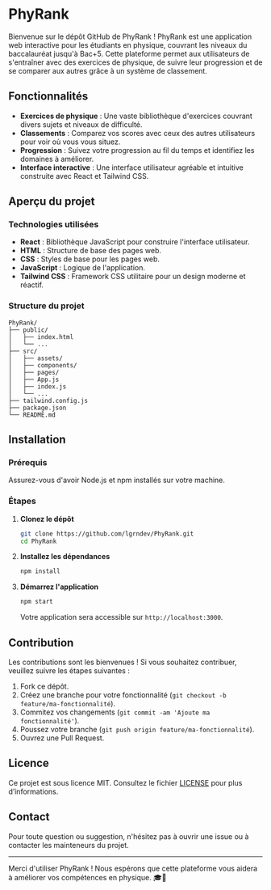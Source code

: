 # PhyRank

Bienvenue sur le dépôt GitHub de PhyRank ! PhyRank est une application web interactive pour les étudiants en physique, couvrant les niveaux du baccalauréat jusqu'à Bac+5. Cette plateforme permet aux utilisateurs de s'entraîner avec des exercices de physique, de suivre leur progression et de se comparer aux autres grâce à un système de classement.

## Fonctionnalités

- **Exercices de physique** : Une vaste bibliothèque d'exercices couvrant divers sujets et niveaux de difficulté.
- **Classements** : Comparez vos scores avec ceux des autres utilisateurs pour voir où vous vous situez.
- **Progression** : Suivez votre progression au fil du temps et identifiez les domaines à améliorer.
- **Interface interactive** : Une interface utilisateur agréable et intuitive construite avec React et Tailwind CSS.

## Aperçu du projet

### Technologies utilisées

- **React** : Bibliothèque JavaScript pour construire l'interface utilisateur.
- **HTML** : Structure de base des pages web.
- **CSS** : Styles de base pour les pages web.
- **JavaScript** : Logique de l'application.
- **Tailwind CSS** : Framework CSS utilitaire pour un design moderne et réactif.

### Structure du projet

```
PhyRank/
├── public/
│   ├── index.html
│   └── ...
├── src/
│   ├── assets/
│   ├── components/
│   ├── pages/
│   ├── App.js
│   ├── index.js
│   └── ...
├── tailwind.config.js
├── package.json
└── README.md
```

## Installation

### Prérequis

Assurez-vous d'avoir Node.js et npm installés sur votre machine.

### Étapes

1. **Clonez le dépôt**

    ```bash
    git clone https://github.com/lgrndev/PhyRank.git
    cd PhyRank
    ```

2. **Installez les dépendances**

    ```bash
    npm install
    ```

3. **Démarrez l'application**

    ```bash
    npm start
    ```

    Votre application sera accessible sur `http://localhost:3000`.

## Contribution

Les contributions sont les bienvenues ! Si vous souhaitez contribuer, veuillez suivre les étapes suivantes :

1. Fork ce dépôt.
2. Créez une branche pour votre fonctionnalité (`git checkout -b feature/ma-fonctionnalité`).
3. Commitez vos changements (`git commit -am 'Ajoute ma fonctionnalité'`).
4. Poussez votre branche (`git push origin feature/ma-fonctionnalité`).
5. Ouvrez une Pull Request.

## Licence

Ce projet est sous licence MIT. Consultez le fichier [LICENSE](LICENSE) pour plus d’informations.

## Contact

Pour toute question ou suggestion, n'hésitez pas à ouvrir une issue ou à contacter les mainteneurs du projet.

---

Merci d'utiliser PhyRank ! Nous espérons que cette plateforme vous aidera à améliorer vos compétences en physique. 🎓🔬